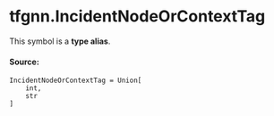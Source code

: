 
# tfgnn.IncidentNodeOrContextTag

<!-- Insert buttons and diff -->
This symbol is a **type alias**.



#### Source:

<pre class="devsite-click-to-copy prettyprint lang-py tfo-signature-link">
<code>IncidentNodeOrContextTag = Union[
    int,
    str
]
</code></pre>



<!-- Placeholder for "Used in" -->

